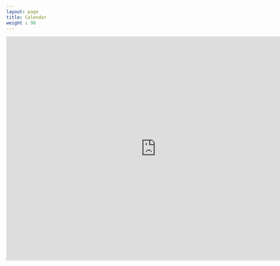 ```yaml
---
layout: page
title: Calendar
weight : 98
---
```

<iframe src="https://calendar.google.com/calendar/embed?src=ucsp.edu.pe_k62sn3ufhfgqf9dng6svjeasvs%40group.calendar.google.com&ctz=America%2FLima" style="border: 0" width="800" height="600" frameborder="0" scrolling="no"></iframe>
